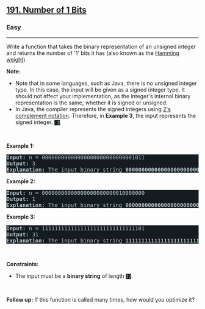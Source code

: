 <h2><a href="https://leetcode.com/problems/number-of-1-bits/">191. Number of 1 Bits</a></h2><h3>Easy</h3><hr><div style="border-color: rgb(91, 119, 134) !important;"><p style="border-color: rgb(91, 119, 134) !important;">Write a function that takes&nbsp;the binary representation of an unsigned integer and returns the number of '1' bits it has (also known as the <a href="http://en.wikipedia.org/wiki/Hamming_weight" target="_blank" style="transition-property: -border-bottom-color !important; --link-color: rgb(161, 178, 190) !important; --link-color-hover: rgb(180, 193, 203) !important; --link-color-active: rgb(158, 175, 188) !important; --visited-color: rgb(160, 117, 234) !important; --visited-color-hover: rgb(179, 144, 238) !important; --visited-color-active: rgb(157, 113, 234) !important; border-top-color: rgb(92, 119, 133) !important; border-right-color: rgb(92, 119, 133) !important; border-left-color: rgb(92, 119, 133) !important;">Hamming weight</a>).</p>

<p style="border-color: rgb(91, 119, 134) !important;"><strong style="border-color: rgb(91, 119, 134) !important;">Note:</strong></p>

<ul style="border-color: rgb(91, 119, 134) !important;">
	<li style="border-color: rgb(91, 119, 134) !important;">Note that in some languages, such as Java, there is no unsigned integer type. In this case, the input will be given as a signed integer type. It should not affect your implementation, as the integer's internal binary representation is the same, whether it is signed or unsigned.</li>
	<li style="border-color: rgb(91, 119, 134) !important;">In Java, the compiler represents the signed integers using <a href="https://en.wikipedia.org/wiki/Two%27s_complement" target="_blank" style="transition-property: -border-bottom-color !important; --link-color: rgb(161, 178, 190) !important; --link-color-hover: rgb(180, 193, 203) !important; --link-color-active: rgb(158, 175, 188) !important; --visited-color: rgb(160, 117, 234) !important; --visited-color-hover: rgb(179, 144, 238) !important; --visited-color-active: rgb(157, 113, 234) !important; border-top-color: rgb(92, 119, 133) !important; border-right-color: rgb(92, 119, 133) !important; border-left-color: rgb(92, 119, 133) !important;">2's complement notation</a>. Therefore, in <strong class="example" style="border-color: rgb(91, 119, 134) !important;">Example 3</strong>, the input represents the signed integer. <code style="background-color: rgb(20, 28, 32) !important; color: rgb(183, 198, 205) !important; border-color: rgb(83, 109, 121) !important;">-3</code>.</li>
</ul>

<p style="border-color: rgb(91, 119, 134) !important;">&nbsp;</p>
<p style="border-color: rgb(91, 119, 134) !important;"><strong class="example" style="border-color: rgb(91, 119, 134) !important;">Example 1:</strong></p>

<pre style="background-color: rgb(20, 28, 32) !important; color: rgb(182, 198, 206) !important; border-color: rgb(83, 109, 122) !important;"><strong style="border-color: rgb(83, 109, 122) !important;">Input:</strong> n = 00000000000000000000000000001011
<strong style="border-color: rgb(83, 109, 122) !important;">Output:</strong> 3
<strong style="border-color: rgb(83, 109, 122) !important;">Explanation:</strong> The input binary string <strong style="border-color: rgb(83, 109, 122) !important;">00000000000000000000000000001011</strong> has a total of three '1' bits.
</pre>

<p style="border-color: rgb(91, 119, 134) !important;"><strong class="example" style="border-color: rgb(91, 119, 134) !important;">Example 2:</strong></p>

<pre style="background-color: rgb(20, 28, 32) !important; color: rgb(182, 198, 206) !important; border-color: rgb(83, 109, 122) !important;"><strong style="border-color: rgb(83, 109, 122) !important;">Input:</strong> n = 00000000000000000000000010000000
<strong style="border-color: rgb(83, 109, 122) !important;">Output:</strong> 1
<strong style="border-color: rgb(83, 109, 122) !important;">Explanation:</strong> The input binary string <strong style="border-color: rgb(83, 109, 122) !important;">00000000000000000000000010000000</strong> has a total of one '1' bit.
</pre>

<p style="border-color: rgb(91, 119, 134) !important;"><strong class="example" style="border-color: rgb(91, 119, 134) !important;">Example 3:</strong></p>

<pre style="background-color: rgb(20, 28, 32) !important; color: rgb(182, 198, 206) !important; border-color: rgb(83, 109, 122) !important;"><strong style="border-color: rgb(83, 109, 122) !important;">Input:</strong> n = 11111111111111111111111111111101
<strong style="border-color: rgb(83, 109, 122) !important;">Output:</strong> 31
<strong style="border-color: rgb(83, 109, 122) !important;">Explanation:</strong> The input binary string <strong style="border-color: rgb(83, 109, 122) !important;">11111111111111111111111111111101</strong> has a total of thirty one '1' bits.
</pre>

<p style="border-color: rgb(91, 119, 134) !important;">&nbsp;</p>
<p style="border-color: rgb(91, 119, 134) !important;"><strong style="border-color: rgb(91, 119, 134) !important;">Constraints:</strong></p>

<ul style="border-color: rgb(91, 119, 134) !important;">
	<li style="border-color: rgb(91, 119, 134) !important;">The input must be a <strong style="border-color: rgb(91, 119, 134) !important;">binary string</strong> of length <code style="background-color: rgb(20, 28, 32) !important; color: rgb(183, 198, 205) !important; border-color: rgb(83, 109, 121) !important;">32</code>.</li>
</ul>

<p style="border-color: rgb(91, 119, 134) !important;">&nbsp;</p>
<strong style="border-color: rgb(91, 119, 134) !important;">Follow up:</strong> If this function is called many times, how would you optimize it?</div>